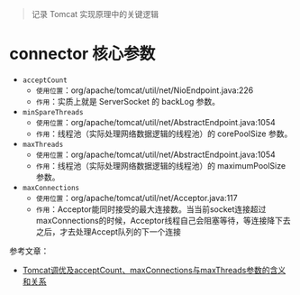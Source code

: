 > 记录 Tomcat 实现原理中的关键逻辑


# connector 核心参数
- `acceptCount`
    - `使用位置`：org/apache/tomcat/util/net/NioEndpoint.java:226
    - `作用`：实质上就是 ServerSocket 的 backLog 参数。
- `minSpareThreads`
    - `使用位置`：org/apache/tomcat/util/net/AbstractEndpoint.java:1054
    - `作用`：线程池（实际处理网络数据逻辑的线程池）的 corePoolSize 参数。
- `maxThreads`
    - `使用位置`：org/apache/tomcat/util/net/AbstractEndpoint.java:1054
    - `作用`：线程池（实际处理网络数据逻辑的线程池）的 maximumPoolSize 参数。
- `maxConnections`
  - `使用位置`：org/apache/tomcat/util/net/Acceptor.java:117
  - `作用`：Acceptor能同时接受的最大连接数。当当前socket连接超过maxConnections的时候，Acceptor线程自己会阻塞等待，等连接降下去之后，才去处理Accept队列的下一个连接

参考文章：
- [Tomcat调优及acceptCount、maxConnections与maxThreads参数的含义和关系](https://blog.csdn.net/z69183787/article/details/128817991)

